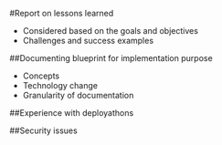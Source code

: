 #Report on lessons learned
* Considered based on the goals and objectives
* Challenges and success examples


##Documenting blueprint for implementation purpose
* Concepts
* Technology change
* Granularity of documentation

##Experience with deployathons

##Security issues
